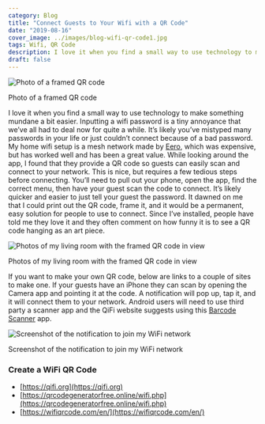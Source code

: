 ```yaml
---
category: Blog
title: "Connect Guests to Your Wifi with a QR Code"
date: "2019-08-16"
cover_image: ../images/blog-wifi-qr-code1.jpg
tags: Wifi, QR Code
description: I love it when you find a small way to use technology to make something mundane a bit easier. Inputting a wifi password is a tiny annoyance that we’ve all had to deal now for quite a while...
draft: false
---
```


![Photo of a framed QR code](../images/blog-wifi-qr-code1.jpg)
<figcaption>Photo of a framed QR code</figcaption>

I love it when you find a small way to use technology to make something mundane a bit easier. Inputting a wifi password is a tiny annoyance that we’ve all had to deal now for quite a while. It’s likely you’ve mistyped many passwords in your life or just couldn’t connect because of a bad password. My home wifi setup is a mesh network made by [Eero](https://eero.com), which was expensive, but has worked well and has been a great value. While looking around the app, I found that they provide a QR code so guests can easily scan and connect to your network. This is nice, but requires a few tedious steps before connecting. You’ll need to pull out your phone, open the app, find the correct menu, then have your guest scan the code to connect. It’s likely quicker and easier to just tell your guest the password. It dawned on me that I could print out the QR code, frame it, and it would be a permanent, easy solution for people to use to connect. Since I’ve installed, people have told me they love it and they often comment on how funny it is to see a QR code hanging as an art piece.

![Photos of my living room with the framed QR code in view](../images/blog-wifi-qr-code2.jpg)
<figcaption>Photos of my living room with the framed QR code in view</figcaption>

If you want to make your own QR code, below are links to a couple of sites to make one. If your guests have an iPhone they can scan by opening the Camera app and pointing it at the code. A notification will pop up, tap it, and it will connect them to your network. Android users will need to use third party a scanner app and the QiFi website suggests using this [Barcode Scanner](https://play.google.com/store/apps/details?id=com.google.zxing.client.android) app.

![Screenshot of the notification to join my WiFi network](../images/blog-wifi-qr-code3.jpg)
<figcaption>Screenshot of the notification to join my WiFi network</figcaption>

### Create a WiFi QR Code

- [https://qifi.org](https://qifi.org)
- [https://qrcodegeneratorfree.online/wifi.php](https://qrcodegeneratorfree.online/wifi.php)
- [https://wifiqrcode.com/en/](https://wifiqrcode.com/en/)
